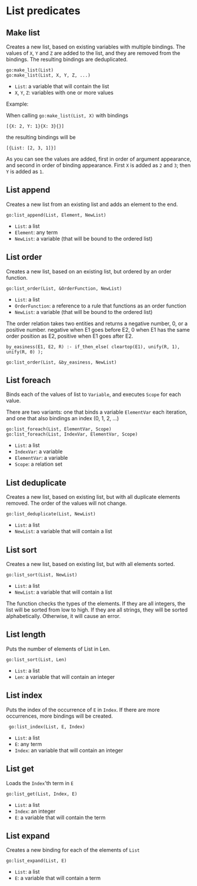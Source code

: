 # List predicates

## Make list

Creates a new list, based on existing variables with multiple bindings. The values of `X`, `Y` and `Z` are added to the list, and they are removed from the bindings. The resulting bindings are deduplicated.

    go:make_list(List)
    go:make_list(List, X, Y, Z, ...)
    
* `List`: a variable that will contain the list
* `X`, `Y`, `Z`: variables with one or more values

Example: 

When calling `go:make_list(List, X)` with bindings 

    [{X: 2, Y: 1}{X: 3}{}] 

the resulting bindings will be

    [{List: [2, 3, 1]}]
    
As you can see the values are added, first in order of argument appearance, and second in order of binding appearance. First `X` is added as `2` and `3`; then `Y` is added as `1`.

## List append

Creates a new list from an existing list and adds an element to the end.

    go:list_append(List, Element, NewList)
    
* `List`: a list
* `Element`: any term
* `NewList`: a variable (that will be bound to the ordered list)

## List order

Creates a new list, based on an existing list, but ordered by an order function.

    go:list_order(List, &OrderFunction, NewList)
    
* `List`: a list
* `OrderFunction`: a reference to a rule that functions as an order function
* `NewList`: a variable (that will be bound to the ordered list)

The order relation takes two entities and returns a negative number, 0, or a positive number. negative when E1 goes before E2, 0 when E1 has the same order position as E2, positive when E1 goes after E2.    
    
    by_easiness(E1, E2, R) :- if_then_else( cleartop(E1), unify(R, 1), unify(R, 0) );
    
    go:list_order(List, &by_easiness, NewList)

## List foreach

Binds each of the values of list to `Variable`, and executes `Scope` for each value.

There are two variants: one that binds a variable `ElementVar` each iteration, and one that also bindings an index (0, 1, 2, ...) 

    go:list_foreach(List, ElementVar, Scope)
    go:list_foreach(List, IndexVar, ElementVar, Scope)
    
* `List`: a list
* `IndexVar`: a variable
* `ElementVar`: a variable
* `Scope`: a relation set

## List deduplicate

Creates a new list, based on existing list, but with all duplicate elements removed. The order of the values will not change.

    go:list_deduplicate(List, NewList)
    
* `List`: a list
* `NewList`: a variable that will contain a list

## List sort

Creates a new list, based on existing list, but with all elements sorted. 

    go:list_sort(List, NewList)
    
* `List`: a list
* `NewList`: a variable that will contain a list

The function checks the types of the elements. If they are all integers, the list will be sorted from low to high. If they are all strings, they will be sorted alphabetically. Otherwise, it will cause an error.

## List length

Puts the number of elements of List in Len. 

    go:list_sort(List, Len)
    
* `List`: a list
* `Len`: a variable that will contain an integer
 
## List index
 
Puts the index of the occurrence of `E` in `Index`. If there are more occurrences, more bindings will be created. 
 
     go:list_index(List, E, Index)
     
* `List`: a list
* `E`: any term
* `Index`: an variable that will contain an integer
 
## List get
 
Loads the `Index`'th term in `E` 
 
    go:list_get(List, Index, E)
     
* `List`: a list
* `Index`: an integer
* `E`: a variable that will contain the term

## List expand

Creates a new binding for each of the elements of `List`

    go:list_expand(List, E)
    
* `List`: a list
* `E`: a variable that will contain a term

